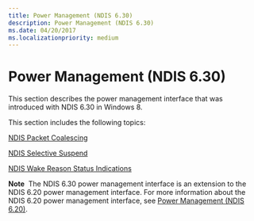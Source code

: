 ```yaml
---
title: Power Management (NDIS 6.30)
description: Power Management (NDIS 6.30)
ms.date: 04/20/2017
ms.localizationpriority: medium
---
```


# Power Management (NDIS 6.30)


This section describes the power management interface that was introduced with NDIS 6.30 in Windows 8.

This section includes the following topics:

[NDIS Packet Coalescing](ndis-packet-coalescing.md)

[NDIS Selective Suspend](ndis-selective-suspend.md)

[NDIS Wake Reason Status Indications](overview-of-ndis-wake-reason-statue-indications.md)

**Note**  The NDIS 6.30 power management interface is an extension to the NDIS 6.20 power management interface. For more information about the NDIS 6.20 power management interface, see [Power Management (NDIS 6.20)](ndis-power-management-overview.md).

 

 

 





